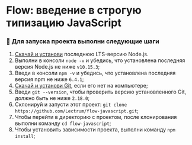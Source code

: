 # Flow: введение в строгую типизацию JavaScript

### 🚀 Для запуска проекта выполни следующие шаги

1. [Скачай и установи](https://nodejs.org/en/) последнюю LTS-версию Node.js.
2. Выполни в консоли `node -v` и убедись, что установлена последняя версия Node.js не ниже `v10.15.3`;
3. Введи в консоли `npm -v` и убедись, что установлена последняя версия npm не ниже `6.4.1`;
4. [Скачай и установи Git](https://git-scm.com/downloads), если его нет на компьютере;
5. Введи `git --version`, чтобы проверить версию установленного Git, должно быть не ниже `2.18.0`;
6. Склонируй и запусти этот проект: `git clone https://github.com/Lectrum/flow-javascript.git`;
7. Чтобы перейти в директорию с проектом, после клонирования выполни команду `cd flow-javascript`;
8. Чтобы установить зависимости проекта, выполни команду `npm install`;

<br>

